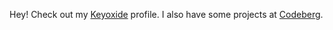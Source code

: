 Hey! Check out my [Keyoxide](https://keyoxide.org/hey@felipeqq2.rocks) profile. I also have some projects at [Codeberg](https://codeberg.org/felipeqq2).
